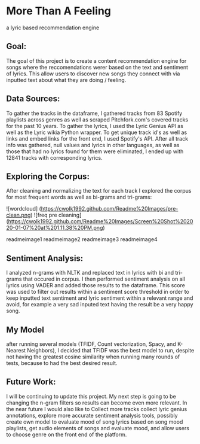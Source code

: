 # More Than A Feeling
a lyric based recommendation engine

## Goal:
The goal of this project is to create a content recommendation engine for songs where the reccomendations werer based on the text and sentiment of lyrics. This allow users to discover new songs they connect with via inputted text about what they are doing / feeling.

## Data Sources:
To gather the tracks in the dataframe, I gathered tracks from 83 Spotify playlists across genres as well as scraped Pitchfork.com's covered tracks for the past 10 years. To gather the lyrics, I used the Lyric Genius API as well as the Lyric wikia Python wrapper. To get unique track id's as well as links and embed links for the front end, I used Spotify's API. After all track info was gathered, null values and lyrics in other languages, as well as those that had no lyrics found for them were eliminated, I ended up with 12841 tracks with corresponding lyrics.

## Exploring the Corpus:
After cleaning and normalizing the text for each track I explored the corpus for most frequent words as well as bi-grams and tri-grams:

![wordcloud]
(https://cwolk1992.github.com/Readme%20Images/pre-clean.png)
![freq pre cleaning]
(https://cwolk1992.github.com/Readme%20Images/Screen%20Shot%202020-01-07%20at%201.11.38%20PM.png)


readmeimage1
readmeimage2
readmeimage3
readmeimage4

## Sentiment Analysis: 
I analyzed n-grams with NLTK and replaced text in lyrics with bi and tri-grams that occured in corpus. I then performed sentiment analysis on all lyrics using VADER and added those results to the dataframe. This score was used to filter out results within a sentiment score threshold in order to keep inputted text sentiment and lyric sentiment within a relevant range and avoid, for example a very sad inputed text having the result be a very happy song. 

## My Model
after running several models (TFIDF, Count vectorization, Spacy, and K- Nearest Neighbors), I decided that TFIDF was the best model to run, despite not having the greatest cosine similarity when running many rounds of tests, because to had the best desired result. 

## Future Work:
I will be continuing to update this project. My next step is going to be changing the n-gram filters so results can become even more relevant. In the near future I would also like to Collect more tracks collect lyric genius annotations, explore more accurate sentiment analysis tools, possibly create own model to evaluate mood of song lyrics based on song mood playlists, get audio elements of songs and evaluate mood, and allow users to choose genre on the front end of the platform.
